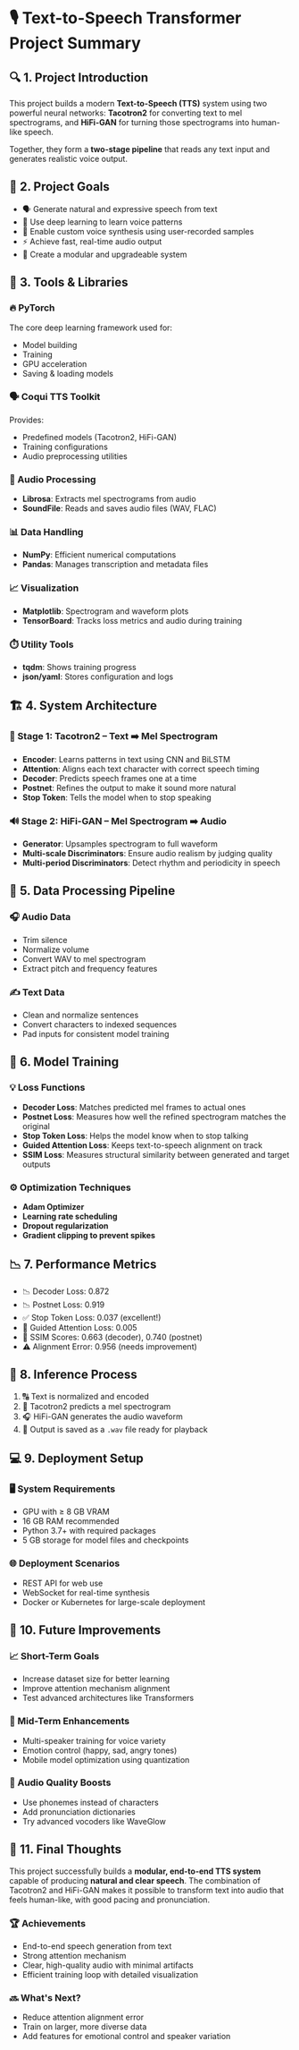 
# 🎙️ Text-to-Speech Transformer Project Summary

## 🔍 1. Project Introduction

This project builds a modern **Text-to-Speech (TTS)** system using two powerful neural networks: **Tacotron2** for converting text to mel spectrograms, and **HiFi-GAN** for turning those spectrograms into human-like speech.

Together, they form a **two-stage pipeline** that reads any text input and generates realistic voice output.

## 🎯 2. Project Goals

- 🗣️ Generate natural and expressive speech from text  
- 🧠 Use deep learning to learn voice patterns  
- 🧍 Enable custom voice synthesis using user-recorded samples  
- ⚡ Achieve fast, real-time audio output  
- 🔧 Create a modular and upgradeable system

## 🧰 3. Tools & Libraries

### 🔥 PyTorch
The core deep learning framework used for:
- Model building
- Training
- GPU acceleration
- Saving & loading models

### 🗣️ Coqui TTS Toolkit
Provides:
- Predefined models (Tacotron2, HiFi-GAN)
- Training configurations
- Audio preprocessing utilities

### 🎼 Audio Processing
- **Librosa**: Extracts mel spectrograms from audio  
- **SoundFile**: Reads and saves audio files (WAV, FLAC)

### 📊 Data Handling
- **NumPy**: Efficient numerical computations  
- **Pandas**: Manages transcription and metadata files

### 📈 Visualization
- **Matplotlib**: Spectrogram and waveform plots  
- **TensorBoard**: Tracks loss metrics and audio during training

### ⏱️ Utility Tools
- **tqdm**: Shows training progress  
- **json/yaml**: Stores configuration and logs

## 🏗️ 4. System Architecture

### 🧩 Stage 1: Tacotron2 – Text ➡️ Mel Spectrogram
- **Encoder**: Learns patterns in text using CNN and BiLSTM  
- **Attention**: Aligns each text character with correct speech timing  
- **Decoder**: Predicts speech frames one at a time  
- **Postnet**: Refines the output to make it sound more natural  
- **Stop Token**: Tells the model when to stop speaking

### 🔊 Stage 2: HiFi-GAN – Mel Spectrogram ➡️ Audio
- **Generator**: Upsamples spectrogram to full waveform  
- **Multi-scale Discriminators**: Ensure audio realism by judging quality  
- **Multi-period Discriminators**: Detect rhythm and periodicity in speech

## 🧹 5. Data Processing Pipeline

### 🎧 Audio Data
- Trim silence  
- Normalize volume  
- Convert WAV to mel spectrogram  
- Extract pitch and frequency features

### ✍️ Text Data
- Clean and normalize sentences  
- Convert characters to indexed sequences  
- Pad inputs for consistent model training

## 🧪 6. Model Training

### 💡 Loss Functions
- **Decoder Loss**: Matches predicted mel frames to actual ones  
- **Postnet Loss**: Measures how well the refined spectrogram matches the original  
- **Stop Token Loss**: Helps the model know when to stop talking  
- **Guided Attention Loss**: Keeps text-to-speech alignment on track  
- **SSIM Loss**: Measures structural similarity between generated and target outputs

### ⚙️ Optimization Techniques
- **Adam Optimizer**  
- **Learning rate scheduling**  
- **Dropout regularization**  
- **Gradient clipping to prevent spikes**

## 📉 7. Performance Metrics

- 📉 Decoder Loss: 0.872  
- 📉 Postnet Loss: 0.919  
- ✅ Stop Token Loss: 0.037 (excellent!)  
- 🧭 Guided Attention Loss: 0.005  
- 🧠 SSIM Scores: 0.663 (decoder), 0.740 (postnet)  
- ⚠️ Alignment Error: 0.956 (needs improvement)

## 🚀 8. Inference Process

1. 🔠 Text is normalized and encoded  
2. 🧠 Tacotron2 predicts a mel spectrogram  
3. 🎧 HiFi-GAN generates the audio waveform  
4. 💾 Output is saved as a `.wav` file ready for playback

## 💻 9. Deployment Setup

### 🖥️ System Requirements
- GPU with ≥ 8 GB VRAM  
- 16 GB RAM recommended  
- Python 3.7+ with required packages  
- 5 GB storage for model files and checkpoints

### 🌐 Deployment Scenarios
- REST API for web use  
- WebSocket for real-time synthesis  
- Docker or Kubernetes for large-scale deployment

## 🔧 10. Future Improvements

### 📈 Short-Term Goals
- Increase dataset size for better learning  
- Improve attention mechanism alignment  
- Test advanced architectures like Transformers

### 👥 Mid-Term Enhancements
- Multi-speaker training for voice variety  
- Emotion control (happy, sad, angry tones)  
- Mobile model optimization using quantization

### 🎤 Audio Quality Boosts
- Use phonemes instead of characters  
- Add pronunciation dictionaries  
- Try advanced vocoders like WaveGlow

## 🏁 11. Final Thoughts

This project successfully builds a **modular, end-to-end TTS system** capable of producing **natural and clear speech**. The combination of Tacotron2 and HiFi-GAN makes it possible to transform text into audio that feels human-like, with good pacing and pronunciation.

### 🏆 Achievements
- End-to-end speech generation from text  
- Strong attention mechanism  
- Clear, high-quality audio with minimal artifacts  
- Efficient training loop with detailed visualization

### 🔜 What's Next?
- Reduce attention alignment error  
- Train on larger, more diverse data  
- Add features for emotional control and speaker variation
